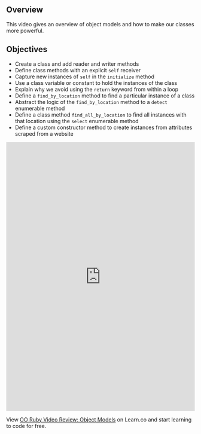 ## Overview

This video gives an overview of object models and how to make our classes more powerful. 

## Objectives

- Create a class and add reader and writer methods
- Define class methods with an explicit `self` receiver
- Capture new instances of `self` in the `initialize` method 
- Use a class variable or constant to hold the instances of the class
- Explain why we avoid using the `return` keyword from within a loop
- Define a `find_by_location` method to find a particular instance of a class
- Abstract the logic of the `find_by_location` method to a `detect` enumerable method
- Define a class method `find_all_by_location` to find all instances with that location using the `select` enumerable method
- Define a custom constructor method to create instances from attributes scraped from a website 

<iframe width="100%" height="720" src="https://www.youtube.com/embed/vENMFapLonA?rel=0&amp;showinfo=0" frameborder="0" allowfullscreen></iframe>

<p class='util--hide'>View <a href='https://learn.co/lessons/oo-ruby-video-review-object-models'>OO Ruby Video Review: Object Models</a> on Learn.co and start learning to code for free.</p>
